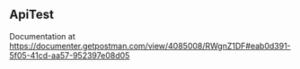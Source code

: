 

## ApiTest

Documentation at <span><a href="https://documenter.getpostman.com/view/4085008/RWgnZ1DF#eab0d391-5f05-41cd-aa57-952397e08d05">https://documenter.getpostman.com/view/4085008/RWgnZ1DF#eab0d391-5f05-41cd-aa57-952397e08d05</a></span>
